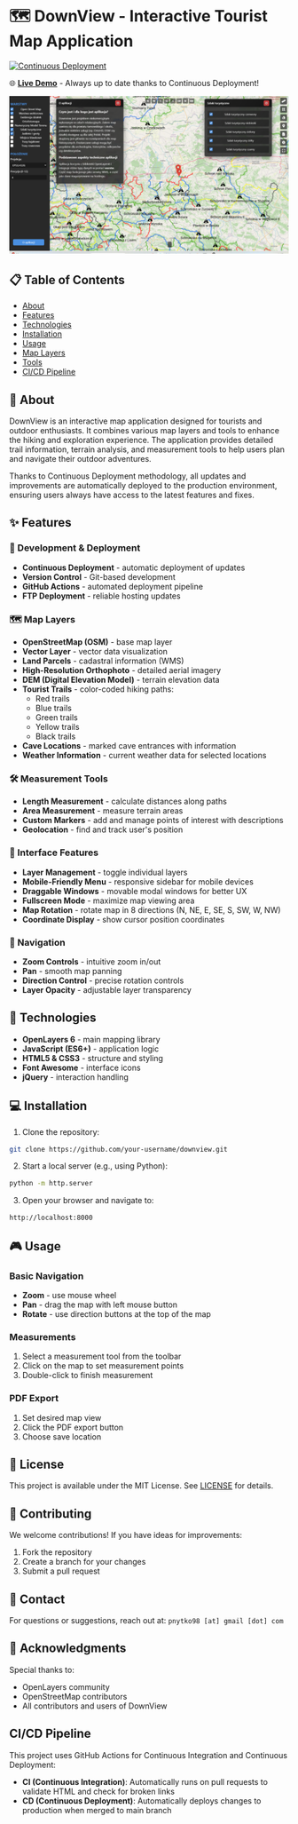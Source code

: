 # 🗺️ DownView - Interactive Tourist Map Application

[![Continuous Deployment](https://github.com/pnytko/downview_2.0/actions/workflows/main.yml/badge.svg)](https://github.com/pnytko/downview_2.0/actions/workflows/main.yml)

🌐 **[Live Demo](https://pnytko.pl/downview-2/)** - Always up to date thanks to Continuous Deployment!

![DownView Interface](img/ss1.png)

## 📋 Table of Contents
- [About](#about)
- [Features](#features)
- [Technologies](#technologies)
- [Installation](#installation)
- [Usage](#usage)
- [Map Layers](#map-layers)
- [Tools](#tools)
- [CI/CD Pipeline](#cicd-pipeline)

## 🎯 About
DownView is an interactive map application designed for tourists and outdoor enthusiasts. It combines various map layers and tools to enhance the hiking and exploration experience. The application provides detailed trail information, terrain analysis, and measurement tools to help users plan and navigate their outdoor adventures.

Thanks to Continuous Deployment methodology, all updates and improvements are automatically deployed to the production environment, ensuring users always have access to the latest features and fixes.

## ✨ Features

### 🔄 Development & Deployment
- **Continuous Deployment** - automatic deployment of updates
- **Version Control** - Git-based development
- **GitHub Actions** - automated deployment pipeline
- **FTP Deployment** - reliable hosting updates

### 🗺️ Map Layers
- **OpenStreetMap (OSM)** - base map layer
- **Vector Layer** - vector data visualization
- **Land Parcels** - cadastral information (WMS)
- **High-Resolution Orthophoto** - detailed aerial imagery
- **DEM (Digital Elevation Model)** - terrain elevation data
- **Tourist Trails** - color-coded hiking paths:
  - Red trails
  - Blue trails
  - Green trails
  - Yellow trails
  - Black trails
- **Cave Locations** - marked cave entrances with information
- **Weather Information** - current weather data for selected locations

### 🛠️ Measurement Tools
- **Length Measurement** - calculate distances along paths
- **Area Measurement** - measure terrain areas
- **Custom Markers** - add and manage points of interest with descriptions
- **Geolocation** - find and track user's position

### 🎨 Interface Features
- **Layer Management** - toggle individual layers
- **Mobile-Friendly Menu** - responsive sidebar for mobile devices
- **Draggable Windows** - movable modal windows for better UX
- **Fullscreen Mode** - maximize map viewing area
- **Map Rotation** - rotate map in 8 directions (N, NE, E, SE, S, SW, W, NW)
- **Coordinate Display** - show cursor position coordinates

### 🧭 Navigation
- **Zoom Controls** - intuitive zoom in/out
- **Pan** - smooth map panning
- **Direction Control** - precise rotation controls
- **Layer Opacity** - adjustable layer transparency

## 🔧 Technologies
- **OpenLayers 6** - main mapping library
- **JavaScript (ES6+)** - application logic
- **HTML5 & CSS3** - structure and styling
- **Font Awesome** - interface icons
- **jQuery** - interaction handling

## 💻 Installation
1. Clone the repository:
```bash
git clone https://github.com/your-username/downview.git
```

2. Start a local server (e.g., using Python):
```bash
python -m http.server
```

3. Open your browser and navigate to:
```
http://localhost:8000
```

## 🎮 Usage

### Basic Navigation
- **Zoom** - use mouse wheel
- **Pan** - drag the map with left mouse button
- **Rotate** - use direction buttons at the top of the map

### Measurements
1. Select a measurement tool from the toolbar
2. Click on the map to set measurement points
3. Double-click to finish measurement

### PDF Export
1. Set desired map view
2. Click the PDF export button
3. Choose save location

## 📝 License
This project is available under the MIT License. See [LICENSE](LICENSE) for details.

## 🤝 Contributing
We welcome contributions! If you have ideas for improvements:
1. Fork the repository
2. Create a branch for your changes
3. Submit a pull request

## 📧 Contact
For questions or suggestions, reach out at:
`pnytko98 [at] gmail [dot] com`

## 🌟 Acknowledgments
Special thanks to:
- OpenLayers community
- OpenStreetMap contributors
- All contributors and users of DownView

## CI/CD Pipeline

This project uses GitHub Actions for Continuous Integration and Continuous Deployment:

- **CI (Continuous Integration)**: Automatically runs on pull requests to validate HTML and check for broken links
- **CD (Continuous Deployment)**: Automatically deploys changes to production when merged to main branch
